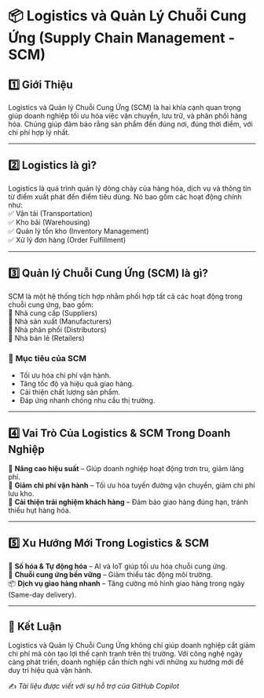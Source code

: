 # 📦 Logistics và Quản Lý Chuỗi Cung Ứng (Supply Chain Management - SCM)

## 1️⃣ Giới Thiệu  
Logistics và Quản lý Chuỗi Cung Ứng (SCM) là hai khía cạnh quan trọng giúp doanh nghiệp tối ưu hóa việc vận chuyển, lưu trữ, và phân phối hàng hóa. Chúng giúp đảm bảo rằng sản phẩm đến đúng nơi, đúng thời điểm, với chi phí hợp lý nhất.

---

## 2️⃣ Logistics là gì?  
Logistics là quá trình quản lý dòng chảy của hàng hóa, dịch vụ và thông tin từ điểm xuất phát đến điểm tiêu dùng. Nó bao gồm các hoạt động chính như:  
✅ Vận tải (Transportation)  
✅ Kho bãi (Warehousing)  
✅ Quản lý tồn kho (Inventory Management)  
✅ Xử lý đơn hàng (Order Fulfillment)  

---

## 3️⃣ Quản lý Chuỗi Cung Ứng (SCM) là gì?  
SCM là một hệ thống tích hợp nhằm phối hợp tất cả các hoạt động trong chuỗi cung ứng, bao gồm:  
🔹 Nhà cung cấp (Suppliers)  
🔹 Nhà sản xuất (Manufacturers)  
🔹 Nhà phân phối (Distributors)  
🔹 Nhà bán lẻ (Retailers)  

### 🎯 **Mục tiêu của SCM**  
- Tối ưu hóa chi phí vận hành.  
- Tăng tốc độ và hiệu quả giao hàng.  
- Cải thiện chất lượng sản phẩm.  
- Đáp ứng nhanh chóng nhu cầu thị trường.  

---

## 4️⃣ Vai Trò Của Logistics & SCM Trong Doanh Nghiệp  
📌 **Nâng cao hiệu suất** – Giúp doanh nghiệp hoạt động trơn tru, giảm lãng phí.  
📌 **Giảm chi phí vận hành** – Tối ưu hóa tuyến đường vận chuyển, giảm chi phí lưu kho.  
📌 **Cải thiện trải nghiệm khách hàng** – Đảm bảo giao hàng đúng hạn, tránh thiếu hụt hàng hóa.  

---

## 5️⃣ Xu Hướng Mới Trong Logistics & SCM  
🚀 **Số hóa & Tự động hóa** – AI và IoT giúp tối ưu hóa chuỗi cung ứng.  
🌱 **Chuỗi cung ứng bền vững** – Giảm thiểu tác động môi trường.  
📦 **Dịch vụ giao hàng nhanh** – Tăng cường mô hình giao hàng trong ngày (Same-day delivery).  

---

## 🔗 Kết Luận  
Logistics và Quản lý Chuỗi Cung Ứng không chỉ giúp doanh nghiệp cắt giảm chi phí mà còn tạo lợi thế cạnh tranh trên thị trường. Với công nghệ ngày càng phát triển, doanh nghiệp cần thích nghi với những xu hướng mới để duy trì hiệu quả vận hành.

✍ *Tài liệu được viết với sự hỗ trợ của GitHub Copilot*  

